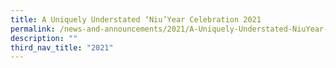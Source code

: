 ```yaml
---
title: A Uniquely Understated ‘Niu’Year Celebration 2021
permalink: /news-and-announcements/2021/A-Uniquely-Understated-NiuYear-Celebration-2021/
description: ""
third_nav_title: "2021"
---
```

